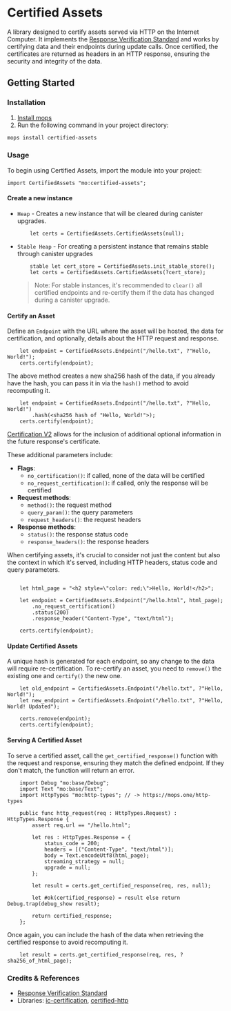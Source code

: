 # Certified Assets

A library designed to certify assets served via HTTP on the Internet Computer.
It implements the [Response Verification Standard](https://github.com/dfinity/interface-spec/blob/master/spec/http-gateway-protocol-spec.md#response-verification) and works by certifying data and their endpoints during update calls.
Once certified, the certificates are returned as headers in an HTTP response, ensuring the security and integrity of the data.

## Getting Started

### Installation

1. [Install mops](https://j4mwm-bqaaa-aaaam-qajbq-cai.ic0.app/#/docs/install)
2. Run the following command in your project directory:

```bash
mops install certified-assets
```

### Usage

To begin using Certified Assets, import the module into your project:

```motoko
import CertifiedAssets "mo:certified-assets";
```

#### Create a new instance

- `Heap` - Creates a new instance that will be cleared during canister upgrades.

  ```motoko
      let certs = CertifiedAssets.CertifiedAssets(null);
  ```

- `Stable Heap` - For creating a persistent instance that remains stable through canister upgrades

  ```motoko
      stable let cert_store = CertifiedAssets.init_stable_store();
      let certs = CertifiedAssets.CertifiedAssets(?cert_store);
  ```

  > Note: For stable instances, it's recommended to `clear()` all certified endpoints and re-certify them if the data has changed during a canister upgrade.

#### Certify an Asset

Define an `Endpoint` with the URL where the asset will be hosted, the data for certification, and optionally, details about the HTTP request and response.

```motoko
    let endpoint = CertifiedAssets.Endpoint("/hello.txt", ?"Hello, World!");
    certs.certify(endpoint);
```

The above method creates a new sha256 hash of the data, if you already have the hash, you can pass it in via the `hash()` method to avoid recomputing it.

```motoko
    let endpoint = CertifiedAssets.Endpoint("/hello.txt", ?"Hello, World!")
        .hash(<sha256 hash of "Hello, World!">);
    certs.certify(endpoint);
```

[Certification V2](https://github.com/dfinity/interface-spec/blob/master/spec/http-gateway-protocol-spec.md#response-verification) allows for the inclusion of additional optional information in the future response's certificate.

These additional parameters include:

- **Flags**:
  - `no_certification()`: if called, none of the data will be certified
  - `no_request_certification()`: if called, only the response will be certified
- **Request methods**:
  - `method()`: the request method
  - `query_param()`: the query parameters
  - `request_headers()`: the request headers
- **Response methods**:
  - `status()`: the response status code
  - `response_headers()`: the response headers

When certifying assets, it's crucial to consider not just the content but also the context in which it's served, including HTTP headers, status code and query parameters.

```motoko

    let html_page = "<h2 style=\"color: red;\">Hello, World!</h2>";

    let endpoint = CertifiedAssets.Endpoint("/hello.html", html_page);
        .no_request_certification()
        .status(200)
        .response_header("Content-Type", "text/html");

    certs.certify(endpoint);

```

#### Update Certified Assets

A unique hash is generated for each endpoint, so any change to the data will require re-certification. To re-certify an asset, you need to `remove()` the existing one and `certify()` the new one.

```motoko
    let old_endpoint = CertifiedAssets.Endpoint("/hello.txt", ?"Hello, World!");
    let new_endpoint = CertifiedAssets.Endpoint("/hello.txt", ?"Hello, World! Updated");

    certs.remove(endpoint);
    certs.certify(endpoint);
```

#### Serving A Certified Asset

To serve a certified asset, call the `get_certified_response()` function with the request and response, ensuring they match the defined endpoint. If they don't match, the function will return an error.

```motoko
    import Debug "mo:base/Debug";
    import Text "mo:base/Text";
    import HttpTypes "mo:http-types"; // -> https://mops.one/http-types

    public func http_request(req : HttpTypes.Request) : HttpTypes.Response {
        assert req.url == "/hello.html";

        let res : HttpTypes.Response = {
            status_code = 200;
            headers = [("Content-Type", "text/html")];
            body = Text.encodeUtf8(html_page);
            streaming_strategy = null;
            upgrade = null;
        };

        let result = certs.get_certified_response(req, res, null);

        let #ok(certified_response) = result else return Debug.trap(debug_show result);

        return certified_response;
    };
```

Once again, you can include the hash of the data when retrieving the certified response to avoid recomputing it.

```motoko
    let result = certs.get_certified_response(req, res, ?sha256_of_html_page);
```

### Credits & References

- [Response Verification Standard](https://github.com/dfinity/interface-spec/blob/master/spec/http-gateway-protocol-spec.md#response-verification)
- Libraries: [ic-certification](https://github.com/nomeata/ic-certification), [certified-http](https://github.com/infu/certified-http)
